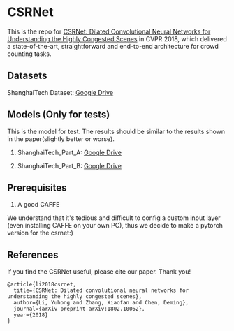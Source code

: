# CSRNet
This is the repo for [CSRNet: Dilated Convolutional Neural Networks for Understanding the Highly Congested Scenes](https://arxiv.org/abs/1802.10062) in CVPR 2018, which delivered a state-of-the-art, straightforward and end-to-end architecture for crowd counting tasks.
## Datasets
ShanghaiTech Dataset: [Google Drive](https://drive.google.com/open?id=16dhJn7k4FWVwByRsQAEpl9lwjuV03jVI)

## Models (Only for tests)

This is the model for test. The results should be similar to the results shown in the paper(slightly better or worse).

1) ShanghaiTech_Part_A: [Google Drive](https://drive.google.com/open?id=1odZ3B_ZDSepPcVFO_TfGUIrpF2DF7SwY)

2) ShanghaiTech_Part_B: [Google Drive](https://drive.google.com/open?id=1NOpn0ztlye85vrHR2TMwOI2Qu_S8zANj)

## Prerequisites

1) A good CAFFE

We understand that it's tedious and difficult to config a custom input layer (even installing CAFFE on your own PC), thus we decide to make a pytorch version for the csrnet:)

## References

If you find the CSRNet useful, please cite our paper. Thank you!

```
@article{li2018csrnet,
  title={CSRNet: Dilated convolutional neural networks for understanding the highly congested scenes},
  author={Li, Yuhong and Zhang, Xiaofan and Chen, Deming},
  journal={arXiv preprint arXiv:1802.10062},
  year={2018}
}
```
